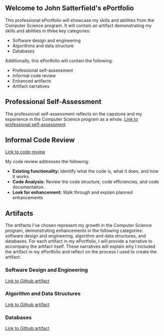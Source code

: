 ## Welcome to John Satterfield's ePortfolio

This professional ePortfolio will showcase my skills and abilities from the Computer Science program.  It will contain an artifact demonstrating my skills and abilities in three key categories:
* Software design and engineering
* Algorithms and data structure
* Databases

Additionally, this ePortfolio will contain the following:
* Professional self-assessment
* Informal code review
* Enhanced artifacts
* Artifact narratives

## Professional Self-Assessment

The professional self-assessment reflects on the capstone and my experience in the Computer Science program as a whole.
[Link to professional self-assessment](#)

## Informal Code Review

[Link to code review](https://youtu.be/eeJp53gdm24)

My code review addresses the following:
* **Existing functionality:** Identify what the code is, what it does, and how it works.
* **Code Analysis:** Review the code structure, code efficiencies, and code documentation.
* **Look for enhancement:** Walk through and explain planned enhancements

## Artifacts

The artifacts I've chosen represent my growth in the Computer Science program, demonstrating enhancements in the following categories: software design and engineering, algorithm and data structures, and databases. For each artifact in my ePortfolio, I will provide a narrative to accompany the artifact itself. These narratives will explain why I included the artifact in my ePortfolio and reflect on the process I used to create the artifact.

### Software Design and Engineering

[Link to Github artifact](https://github.com/johnsatterfield/StudentGradeSystem)

### Algorithm and Data Structures

[Link to Github artifact](https://github.com/johnsatterfield/DSAG)

### Databases

[Link to Github artifact](#)
